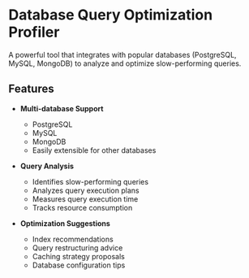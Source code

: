 # Database Query Optimization Profiler

A powerful tool that integrates with popular databases (PostgreSQL, MySQL, MongoDB) to analyze and optimize slow-performing queries.

## Features

- **Multi-database Support**

  - PostgreSQL
  - MySQL
  - MongoDB
  - Easily extensible for other databases

- **Query Analysis**

  - Identifies slow-performing queries
  - Analyzes query execution plans
  - Measures query execution time
  - Tracks resource consumption

- **Optimization Suggestions**
  - Index recommendations
  - Query restructuring advice
  - Caching strategy proposals
  - Database configuration tips
